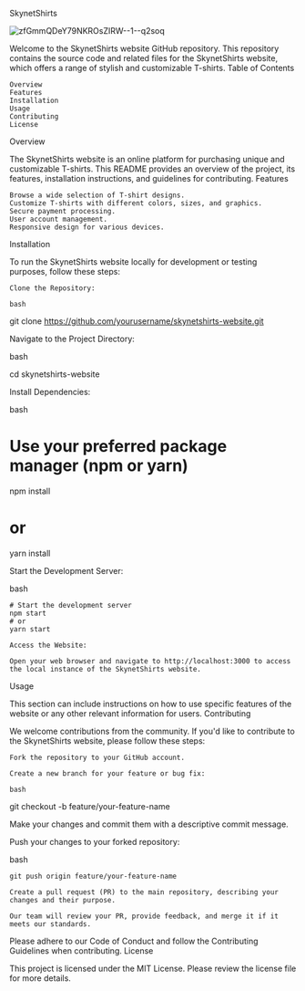 SkynetShirts

![zfGmmQDeY79NKROsZIRW--1--q2soq](https://github.com/dantedenzel/threejs/assets/93058935/05d0ec0c-0d75-4389-ae19-7d3725e06903|width=100)


Welcome to the SkynetShirts website GitHub repository. This repository contains the source code and related files for the SkynetShirts website, which offers a range of stylish and customizable T-shirts.
Table of Contents

    Overview
    Features
    Installation
    Usage
    Contributing
    License

Overview

The SkynetShirts website is an online platform for purchasing unique and customizable T-shirts. This README provides an overview of the project, its features, installation instructions, and guidelines for contributing.
Features

    Browse a wide selection of T-shirt designs.
    Customize T-shirts with different colors, sizes, and graphics.
    Secure payment processing.
    User account management.
    Responsive design for various devices.

Installation

To run the SkynetShirts website locally for development or testing purposes, follow these steps:

    Clone the Repository:

    bash

git clone https://github.com/yourusername/skynetshirts-website.git

Navigate to the Project Directory:

bash

cd skynetshirts-website

Install Dependencies:

bash

# Use your preferred package manager (npm or yarn)
npm install
# or
yarn install

Start the Development Server:

bash

    # Start the development server
    npm start
    # or
    yarn start

    Access the Website:

    Open your web browser and navigate to http://localhost:3000 to access the local instance of the SkynetShirts website.

Usage

This section can include instructions on how to use specific features of the website or any other relevant information for users.
Contributing

We welcome contributions from the community. If you'd like to contribute to the SkynetShirts website, please follow these steps:

    Fork the repository to your GitHub account.

    Create a new branch for your feature or bug fix:

    bash

git checkout -b feature/your-feature-name

Make your changes and commit them with a descriptive commit message.

Push your changes to your forked repository:

bash

    git push origin feature/your-feature-name

    Create a pull request (PR) to the main repository, describing your changes and their purpose.

    Our team will review your PR, provide feedback, and merge it if it meets our standards.

Please adhere to our Code of Conduct and follow the Contributing Guidelines when contributing.
License

This project is licensed under the MIT License. Please review the license file for more details.
